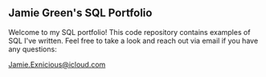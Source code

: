 ## Jamie Green's SQL Portfolio

Welcome to my SQL portfolio! This code repository contains examples of SQL I've written. Feel free to take a look and reach out via email if you have any questions:

Jamie.Exnicious@icloud.com

